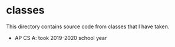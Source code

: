# classes

This directory contains source code from classes that I have taken.
- AP CS A: took 2019-2020 school year
